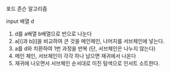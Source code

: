 포드 존슨 알고리즘

input 배열 d

1. d를 a배열 b배열으로 반으로 나눈다
2. a[i]과 b[i]을 비교하여 큰 것을 메인체인, 나머지를 서브체인에 넣는다.
3. a를 d와 치환하여 1번 과정을 반복 (단, 서브체인은 나누지 않는다)
4. 메인 체인, 서브체인이 각각 하나 남으면 재귀에서 나온다
5. 재귀에 나오면서 서브체인 순서대로 이진 탐색으로 인서트 소트한다.